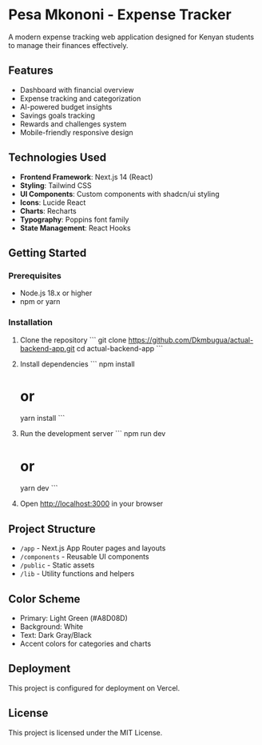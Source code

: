 # Pesa Mkononi - Expense Tracker

A modern expense tracking web application designed for Kenyan students to manage their finances effectively.

## Features

- Dashboard with financial overview
- Expense tracking and categorization
- AI-powered budget insights
- Savings goals tracking
- Rewards and challenges system
- Mobile-friendly responsive design

## Technologies Used

- **Frontend Framework**: Next.js 14 (React)
- **Styling**: Tailwind CSS
- **UI Components**: Custom components with shadcn/ui styling
- **Icons**: Lucide React
- **Charts**: Recharts
- **Typography**: Poppins font family
- **State Management**: React Hooks

## Getting Started

### Prerequisites

- Node.js 18.x or higher
- npm or yarn

### Installation

1. Clone the repository
   \`\`\`
   git clone https://github.com/Dkmbugua/actual-backend-app.git
   cd actual-backend-app
   \`\`\`

2. Install dependencies
   \`\`\`
   npm install
   # or
   yarn install
   \`\`\`

3. Run the development server
   \`\`\`
   npm run dev
   # or
   yarn dev
   \`\`\`

4. Open [http://localhost:3000](http://localhost:3000) in your browser

## Project Structure

- `/app` - Next.js App Router pages and layouts
- `/components` - Reusable UI components
- `/public` - Static assets
- `/lib` - Utility functions and helpers

## Color Scheme

- Primary: Light Green (#A8D08D)
- Background: White
- Text: Dark Gray/Black
- Accent colors for categories and charts

## Deployment

This project is configured for deployment on Vercel.

## License

This project is licensed under the MIT License.
